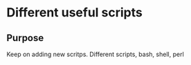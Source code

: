 Different useful scripts
========================

Purpose
-------
Keep on adding new scritps.
Different scripts, bash, shell, perl
